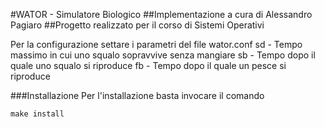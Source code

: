 #WATOR - Simulatore Biologico
##Implementazione a cura di Alessandro Pagiaro
##Progetto realizzato per il corso di Sistemi Operativi

Per la configurazione settare i parametri del file wator.conf
sd - Tempo massimo in cui uno squalo sopravvive senza mangiare
sb - Tempo dopo il quale uno squalo si riproduce
fb - Tempo dopo il quale un pesce si riproduce

###Installazione
Per l'installazione basta invocare il comando 
```
make install 
```
